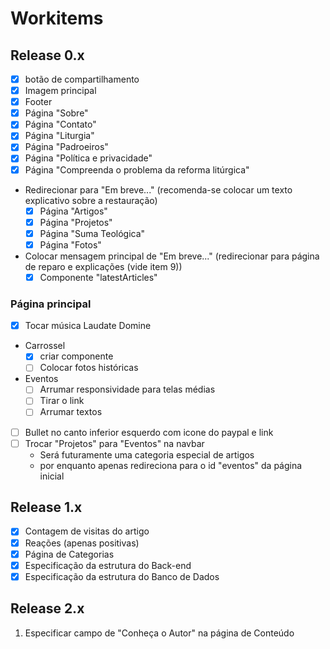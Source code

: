 # Workitems

## Release 0.x
- [x] botão de compartilhamento
- [x] Imagem principal
- [x] Footer
- [x] Página "Sobre"
- [x] Página "Contato"
- [x] Página "Liturgia"
- [x] Página "Padroeiros"
- [x] Página "Política e privacidade"
- [x] Página "Compreenda o problema da reforma litúrgica"
- Redirecionar para "Em breve..." (recomenda-se colocar um texto explicativo sobre a restauração)
  - [x] Página "Artigos"
  - [x] Página "Projetos"
  - [x] Página "Suma Teológica"
  - [x] Página "Fotos"
- Colocar mensagem principal de "Em breve..." (redirecionar para página de reparo e explicações (vide item 9))
  - [x] Componente "latestArticles"

### Página principal
- [x] Tocar música Laudate Domine
- Carrossel
  - [x] criar componente
  - [ ] Colocar fotos históricas
- Eventos
  - [ ] Arrumar responsividade para telas médias
  - [ ] Tirar o link
  - [ ] Arrumar textos
- [ ] Bullet no canto inferior esquerdo com icone do paypal e link
- [ ] Trocar "Projetos" para "Eventos" na navbar
  - Será futuramente uma categoria especial de artigos
  - por enquanto apenas redireciona para o id "eventos" da página inicial

## Release 1.x
- [x] Contagem de visitas do artigo
- [x] Reações (apenas positivas)
- [x] Página de Categorias
- [x] Especificação da estrutura do Back-end
- [x] Especificação da estrutura do Banco de Dados

## Release 2.x
1. Especificar campo de "Conheça o Autor" na página de Conteúdo
